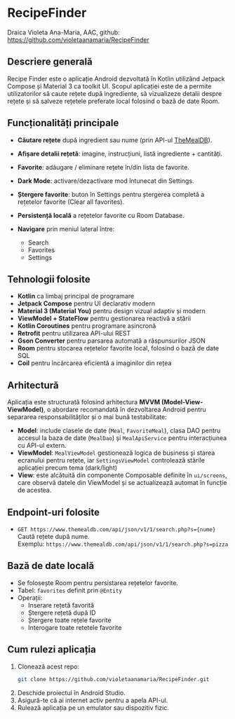 # RecipeFinder

Draica Violeta Ana-Maria, AAC, github: https://github.com/violetaanamaria/RecipeFinder 

## Descriere generală

Recipe Finder este o aplicație Android dezvoltată în Kotlin utilizând Jetpack Compose și Material 3 ca toolkit UI. Scopul aplicației este de a permite utilizatorilor să caute rețete după ingrediente, să vizualizeze detalii despre rețete și să salveze rețetele preferate local folosind o bază de date Room.

## Funcționalități principale

- **Căutare rețete** după ingredient sau nume (prin API-ul [TheMealDB](https://www.themealdb.com)).
- **Afișare detalii rețetă**: imagine, instrucțiuni, listă ingrediente + cantități.
- **Favorite**: adăugare / eliminare rețete în/din lista de favorite.
- **Dark Mode**: activare/dezactivare mod întunecat din Settings.
- **Ștergere favorite**: buton în Settings pentru ștergerea completă a rețetelor favorite (Clear all favorites).

- **Persistență locală** a rețetelor favorite cu Room Database.

- **Navigare** prin meniul lateral între:
  - Search
  - Favorites
  - Settings

## Tehnologii folosite

- **Kotlin** ca limbaj principal de programare
- **Jetpack Compose** pentru UI declarativ modern
- **Material 3 (Material You)** pentru design vizual adaptiv și modern
- **ViewModel + StateFlow** pentru gestionarea reactivă a stării
- **Kotlin Coroutines** pentru programare asincronă
- **Retrofit** pentru utilizarea API-ului REST
- **Gson Converter** pentru parsarea automată a răspunsurilor JSON
- **Room** pentru stocarea rețetelor favorite local, folosind o bază de date SQL
- **Coil** pentru încărcarea eficientă a imaginilor din rețea

## Arhitectură

Aplicația este structurată folosind arhitectura **MVVM (Model-View-ViewModel)**, o abordare recomandată în dezvoltarea Android pentru separarea responsabilităților și o mai bună testabilitate:

- **Model**: include clasele de date (`Meal`, `FavoriteMeal`), clasa DAO pentru accesul la baza de date (`MealDao`) și `MealApiService` pentru interacțiunea cu API-ul extern.
- **ViewModel**: `MealViewModel` gestionează logica de business și starea ecranului pentru rețete, iar `SettingsViewModel` controlează stările aplicației precum tema (dark/light)
- **View**: este alcătuită din componente Composable definite în `ui/screens`, care observă datele din ViewModel și se actualizează automat în funcție de acestea.

## Endpoint-uri folosite

- `GET https://www.themealdb.com/api/json/v1/1/search.php?s={nume}`  
  Caută rețete după nume.  
  Exemplu: `https://www.themealdb.com/api/json/v1/1/search.php?s=pizza`
## Bază de date locală

- Se folosește Room pentru persistarea rețetelor favorite.
- Tabel: `favorites` definit prin `@Entity`
- Operații:
  - Inserare rețetă favorită
  - Ștergere rețetă după ID
  - Ștergere toate rețele favorite
  - Interogare toate retetele favorite

## Cum rulezi aplicația

1. Clonează acest repo:
   ```bash
   git clone https://github.com/violetaanamaria/RecipeFinder.git
   ```
2. Deschide proiectul în Android Studio.
3. Asigură-te că ai internet activ pentru a apela API-ul.
4. Rulează aplicația pe un emulator sau dispozitiv fizic.
